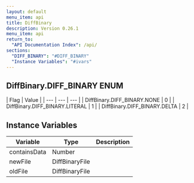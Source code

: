 ```yaml
---
layout: default
menu_item: api
title: DiffBinary
description: Version 0.26.1
menu_item: api
return_to:
  "API Documentation Index": /api/
sections:
  "DIFF_BINARY": "#DIFF_BINARY"
  "Instance Variables": "#ivars"
---
```


## <a name="DIFF_BINARY"></a><span>DiffBinary.</span>DIFF_BINARY <span class="tags"><span class="enum">ENUM</span></span>

| Flag | Value |
| --- | --- | --- |
| <span>DiffBinary.DIFF_BINARY.</span>NONE | 0 |
| <span>DiffBinary.DIFF_BINARY.</span>LITERAL | 1 |
| <span>DiffBinary.DIFF_BINARY.</span>DELTA | 2 |

## <a name="ivars"></a>Instance Variables

| Variable | Type | Description |
| --- | --- | --- |
| <a name="containsData"></a>containsData | Number |  |
| <a name="newFile"></a>newFile | DiffBinaryFile |  |
| <a name="oldFile"></a>oldFile | DiffBinaryFile |  |

